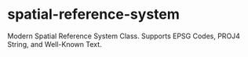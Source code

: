 # spatial-reference-system
Modern Spatial Reference System Class.  Supports EPSG Codes, PROJ4 String, and Well-Known Text.
